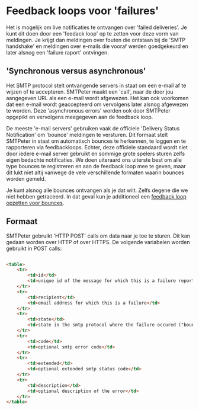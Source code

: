 # Feedback loops voor 'failures'

Het is mogelijk om live notificaties te ontvangen over 'failed deliveries'.
Je kunt dit doen door een 'feedack loop' op te zetten voor deze vorm van
meldingen. Je krijgt dan meldingen over fouten die ontstaan bij de
'SMTP handshake' en meldingen over e-mails die vooraf werden goedgekeurd 
en later alsnog een 'failure raport' ontvingen.


## 'Synchronous versus asynchronous'

Het SMTP protocol stelt ontvangende servers in staat om een e-mail af te 
wijzen of te accepteren. SMTPeter maakt een 'call', naar de door jou 
aangegeven URL als een e-mail wordt afgewezen. Het kan ook voorkomen dat
een e-mail wordt geaccepteerd om vervolgens later alsnog afgewezen te worden.
Deze 'asynchronous errors' worden ook door SMTPeter opgepikt en vervolgens
meegegeven aan de feedback loop.

De meeste 'e-mail servers' gebruiken vaak de officiele 'Delivery Status Notification'
om 'bounce' meldingen te versturen. Dit formaat stelt SMTPeter in staat om automatisch
bounces te herkennen, te loggen en te rapporteren via feedbackloops. Echter,
deze officiele standaard wordt niet door iedere e-mail server gebruikt en
sommige grote spelers sturen zelfs eigen bedachte notificaties. We doen uiteraard
ons uiterste best om alle type bounces te registreren en aan de feedback loop
mee te geven, maar dit lukt niet altij vanwege de vele verschillende formaten
waarin bounces worden gemeld. 

Je kunt alsnog alle bounces ontvangen als je dat wilt. Zelfs degene die we niet
hebben getraceerd. In dat geval kun je additioneel een [feedback loop opzetten voor bounces](feedback-bounces).


## Formaat

SMTPeter gebruikt 'HTTP POST' calls om data naar je toe te sturen. Dit kan gedaan
worden over HTTP of over HTTPS. De volgende variabelen worden gebruikt in POST 
calls:

```html

<table>
    <tr>
        <td>id</td>
        <td>unique id of the message for which this is a failure report</td>
    </tr>
    <tr>
        <td>recipient</td>
        <td>email address for which this is a failure</td>
    </tr>
    <tr>
        <td>state</td>
        <td>state in the smtp protocol where the failure occured ("bounce" for async bounces)</td>
    </tr>
    <tr>
        <td>code</td>
        <td>optional smtp error code</td>
    </tr>
    <tr>
        <td>extended</td>
        <td>optional extended smtp status code</td>
    </tr>
    <tr>
        <td>description</td>
        <td>optional description of the error</td>
    </tr>
</table>

```